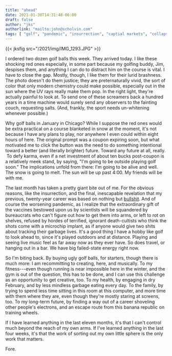 ```yaml
---
title: "ahead"
date: 2021-01-30T14:31:48-06:00
draft: false
author: "jks"
authorlink: "mailto:john@scholvin.com"
tags: [ "golf", "pandemic", "insurrection", "captial markets", "collapse", "chaos" ]
---
```


{{< jksfig src="/2021/img/IMG_1293.JPG" >}}

I ordered two dozen golf balls this week. They arrived today. I like these shocking red ones especially, in some part because my golfing buddy, Jim, despises them, and anything I can do to distract him on the course is vital. I have to close the gap. Mostly, though, I like them for their lurid brashness. The photo doesn't do them justice; they are preternaturally vivid, the sort of color that only modern chemistry could make possible, especially out in the sun where the UV rays really make them pop. In the right light, they're actually painful to look at. To send one of these screamers back a hundred years in a time machine would surely send any observers to the fainting couch, requesting salts. (And, frankly, the sport needs un-whitening whenever possible.)

Why golf balls in January in Chicago? While I suppose the red ones would be extra practical on a course blanketed in snow at the moment, it's not because I have any plans to play, nor anywhere I even could within eight hours of here. The original prompt was a coupon expiring soon, but what motivated me to click the button was the need to do something intentional toward a better (and literally brighter) future. Toward any future at all, really.  To defy karma, even if a net investment of about ten bucks post-coupon is a relatively meek stand, by saying, "I'm going to be outside playing golf soon." The implications unfold from there: I'm going to be alive and well. The snow is going to melt. The sun will be up past 4:00. My friends will be with me.

The last month has taken a pretty giant bite out of me. For the obvious reasons, like the insurrection, and the final, inescapable revelation that my previous, twenty-year career was based on nothing but [bullshit](https://defector.com/its-all-made-up/). And of course the worsening pandemic, as I realize that the extraordinary gift of the vaccines bestowed upon us by scientists will be squandered by bureaucrats who can't figure out how to get them into arms, or left to rot on shelves, refused by hordes of terrified, ignorant death-cultists who think the shots come with a microchip implant, as if anyone would give two shits about tracking their garbage lives. It's a good thing I have a hobby like golf to look ahead to, since it's played outdoors and at distance. Playing and seeing live music feel as far away now as they ever have. So does travel, or hanging out in a bar. We have big failed-state energy right now.

So I'm biting back. By buying ugly golf balls, for starters, though there is much more: I am recommitting to creating, here, and musically. To my fitness---even though running is near impossible here in the winter, and the gym is out of the question, this has to be done, and I can use this challenge as an opportunity to get creative, too. To my health, by engaging in dry February, and by less mindless garbage eating every day. To the family, by trying to spend less time sitting in this room at this computer, and more time with them where they are, even though they're mostly staring at screens, too. To my long-term future, by finding a way out of a career shoveling other people's electrons, and an escape route from this banana republic on training wheels.

If I have learned anything in the last eleven months, it's that I can't control much beyond the reach of my own arms. If I've learned anything in the last four weeks, it's that the work of sorting out my own little sphere is the only work that matters.

Fore.



